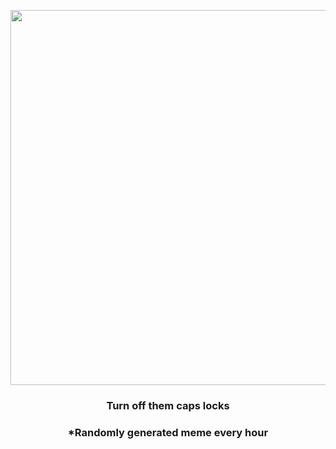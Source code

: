 <p align="center">
        <img src="https://i.redd.it/dmsxxy8h8xo81.jpg" width="600" height="600">
        </p>
        <h3 align="center">Turn off them caps locks</h3>
        <h3 align="center">*Randomly generated meme every hour</h3>
    